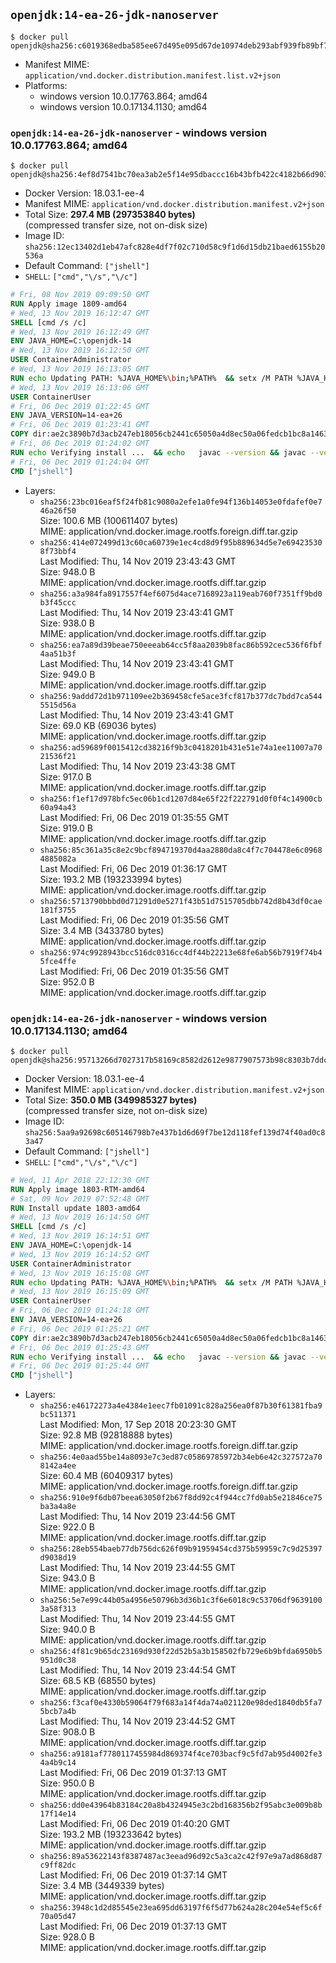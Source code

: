 ## `openjdk:14-ea-26-jdk-nanoserver`

```console
$ docker pull openjdk@sha256:c6019368edba585ee67d495e095d67de10974deb293abf939fb89bf7985564a4
```

-	Manifest MIME: `application/vnd.docker.distribution.manifest.list.v2+json`
-	Platforms:
	-	windows version 10.0.17763.864; amd64
	-	windows version 10.0.17134.1130; amd64

### `openjdk:14-ea-26-jdk-nanoserver` - windows version 10.0.17763.864; amd64

```console
$ docker pull openjdk@sha256:4ef8d7541bc70ea3ab2e5f14e95dbaccc16b43bfb422c4182b66d90315d7c6d9
```

-	Docker Version: 18.03.1-ee-4
-	Manifest MIME: `application/vnd.docker.distribution.manifest.v2+json`
-	Total Size: **297.4 MB (297353840 bytes)**  
	(compressed transfer size, not on-disk size)
-	Image ID: `sha256:12ec13402d1eb47afc828e4df7f02c710d58c9f1d6d15db21baed6155b20536a`
-	Default Command: `["jshell"]`
-	`SHELL`: `["cmd","\/s","\/c"]`

```dockerfile
# Fri, 08 Nov 2019 09:09:50 GMT
RUN Apply image 1809-amd64
# Wed, 13 Nov 2019 16:12:47 GMT
SHELL [cmd /s /c]
# Wed, 13 Nov 2019 16:12:49 GMT
ENV JAVA_HOME=C:\openjdk-14
# Wed, 13 Nov 2019 16:12:50 GMT
USER ContainerAdministrator
# Wed, 13 Nov 2019 16:13:05 GMT
RUN echo Updating PATH: %JAVA_HOME%\bin;%PATH% 	&& setx /M PATH %JAVA_HOME%\bin;%PATH%
# Wed, 13 Nov 2019 16:13:06 GMT
USER ContainerUser
# Fri, 06 Dec 2019 01:22:45 GMT
ENV JAVA_VERSION=14-ea+26
# Fri, 06 Dec 2019 01:23:41 GMT
COPY dir:ae2c3890b7d3acb247eb18056cb2441c65050a4d8ec50a06fedcb1bc8a146371 in C:\openjdk-14 
# Fri, 06 Dec 2019 01:24:02 GMT
RUN echo Verifying install ... 	&& echo   javac --version && javac --version 	&& echo   java --version && java --version
# Fri, 06 Dec 2019 01:24:04 GMT
CMD ["jshell"]
```

-	Layers:
	-	`sha256:23bc016eaf5f24fb81c9080a2efe1a0fe94f136b14053e0fdafef0e746a26f50`  
		Size: 100.6 MB (100611407 bytes)  
		MIME: application/vnd.docker.image.rootfs.foreign.diff.tar.gzip
	-	`sha256:414e072499d13c60ca60739e1ec4cd8d9f95b889634d5e7e694235308f73bbf4`  
		Last Modified: Thu, 14 Nov 2019 23:43:43 GMT  
		Size: 948.0 B  
		MIME: application/vnd.docker.image.rootfs.diff.tar.gzip
	-	`sha256:a3a984fa8917557f4ef6075d4ace7168923a119eab760f7351ff9bd0b3f45ccc`  
		Last Modified: Thu, 14 Nov 2019 23:43:41 GMT  
		Size: 938.0 B  
		MIME: application/vnd.docker.image.rootfs.diff.tar.gzip
	-	`sha256:ea7a89d39beae750eeeab64cc5f8aa2039b8fac86b592cec536f6fbf4aa51b3f`  
		Last Modified: Thu, 14 Nov 2019 23:43:41 GMT  
		Size: 949.0 B  
		MIME: application/vnd.docker.image.rootfs.diff.tar.gzip
	-	`sha256:9addd72d1b971109ee2b369458cfe5ace3fcf817b377dc7bdd7ca5445515d56a`  
		Last Modified: Thu, 14 Nov 2019 23:43:41 GMT  
		Size: 69.0 KB (69036 bytes)  
		MIME: application/vnd.docker.image.rootfs.diff.tar.gzip
	-	`sha256:ad59689f0015412cd38216f9b3c0418201b431e51e74a1ee11007a7021536f21`  
		Last Modified: Thu, 14 Nov 2019 23:43:38 GMT  
		Size: 917.0 B  
		MIME: application/vnd.docker.image.rootfs.diff.tar.gzip
	-	`sha256:f1ef17d978bfc5ec06b1cd1207d84e65f22f222791d0f0f4c14900cb60a94a43`  
		Last Modified: Fri, 06 Dec 2019 01:35:55 GMT  
		Size: 919.0 B  
		MIME: application/vnd.docker.image.rootfs.diff.tar.gzip
	-	`sha256:85c361a35c8e2c9bcf894719370d4aa2880da8c4f7c704478e6c09684885082a`  
		Last Modified: Fri, 06 Dec 2019 01:36:17 GMT  
		Size: 193.2 MB (193233994 bytes)  
		MIME: application/vnd.docker.image.rootfs.diff.tar.gzip
	-	`sha256:5713790bbbd0d71291d0e5271f43b51d7515705dbb742d8b43df0cae181f3755`  
		Last Modified: Fri, 06 Dec 2019 01:35:56 GMT  
		Size: 3.4 MB (3433780 bytes)  
		MIME: application/vnd.docker.image.rootfs.diff.tar.gzip
	-	`sha256:974c9928943bcc516dc0316cc4df44b22213e68fe6ab56b7919f74b45fce4ffe`  
		Last Modified: Fri, 06 Dec 2019 01:35:56 GMT  
		Size: 952.0 B  
		MIME: application/vnd.docker.image.rootfs.diff.tar.gzip

### `openjdk:14-ea-26-jdk-nanoserver` - windows version 10.0.17134.1130; amd64

```console
$ docker pull openjdk@sha256:95713266d7027317b58169c8582d2612e9877907573b98c8303b7ddcd77ee1b9
```

-	Docker Version: 18.03.1-ee-4
-	Manifest MIME: `application/vnd.docker.distribution.manifest.v2+json`
-	Total Size: **350.0 MB (349985327 bytes)**  
	(compressed transfer size, not on-disk size)
-	Image ID: `sha256:5aa9a92698c605146798b7e437b1d6d69f7be12d118fef139d74f40ad0c83a47`
-	Default Command: `["jshell"]`
-	`SHELL`: `["cmd","\/s","\/c"]`

```dockerfile
# Wed, 11 Apr 2018 22:12:30 GMT
RUN Apply image 1803-RTM-amd64
# Sat, 09 Nov 2019 07:52:48 GMT
RUN Install update 1803-amd64
# Wed, 13 Nov 2019 16:14:50 GMT
SHELL [cmd /s /c]
# Wed, 13 Nov 2019 16:14:51 GMT
ENV JAVA_HOME=C:\openjdk-14
# Wed, 13 Nov 2019 16:14:52 GMT
USER ContainerAdministrator
# Wed, 13 Nov 2019 16:15:08 GMT
RUN echo Updating PATH: %JAVA_HOME%\bin;%PATH% 	&& setx /M PATH %JAVA_HOME%\bin;%PATH%
# Wed, 13 Nov 2019 16:15:09 GMT
USER ContainerUser
# Fri, 06 Dec 2019 01:24:18 GMT
ENV JAVA_VERSION=14-ea+26
# Fri, 06 Dec 2019 01:25:21 GMT
COPY dir:ae2c3890b7d3acb247eb18056cb2441c65050a4d8ec50a06fedcb1bc8a146371 in C:\openjdk-14 
# Fri, 06 Dec 2019 01:25:43 GMT
RUN echo Verifying install ... 	&& echo   javac --version && javac --version 	&& echo   java --version && java --version
# Fri, 06 Dec 2019 01:25:44 GMT
CMD ["jshell"]
```

-	Layers:
	-	`sha256:e46172273a4e4384e1eec7fb01091c828a256ea0f87b30f61381fba9bc511371`  
		Last Modified: Mon, 17 Sep 2018 20:23:30 GMT  
		Size: 92.8 MB (92818888 bytes)  
		MIME: application/vnd.docker.image.rootfs.foreign.diff.tar.gzip
	-	`sha256:4e0aad55be14a8093e7c3ed87c05869785972b34eb6e42c327572a708142a4ee`  
		Size: 60.4 MB (60409317 bytes)  
		MIME: application/vnd.docker.image.rootfs.foreign.diff.tar.gzip
	-	`sha256:910e9f6db07beea63050f2b67f8dd92c4f944cc7fd0ab5e21846ce75ba3a4a8e`  
		Last Modified: Thu, 14 Nov 2019 23:44:56 GMT  
		Size: 922.0 B  
		MIME: application/vnd.docker.image.rootfs.diff.tar.gzip
	-	`sha256:28eb554baeb77db756dc626f09b91959454cd375b59959c7c9d25397d9038d19`  
		Last Modified: Thu, 14 Nov 2019 23:44:55 GMT  
		Size: 943.0 B  
		MIME: application/vnd.docker.image.rootfs.diff.tar.gzip
	-	`sha256:5e7e99c44b05a4956e50796b3d36b1c3f6e6018c9c53706df96391003a58f313`  
		Last Modified: Thu, 14 Nov 2019 23:44:55 GMT  
		Size: 940.0 B  
		MIME: application/vnd.docker.image.rootfs.diff.tar.gzip
	-	`sha256:4f81c9b65dc23169d930f22d52b5a3b158502fb729e6b9bfda6950b5951d0c38`  
		Last Modified: Thu, 14 Nov 2019 23:44:54 GMT  
		Size: 68.5 KB (68550 bytes)  
		MIME: application/vnd.docker.image.rootfs.diff.tar.gzip
	-	`sha256:f3caf0e4330b59064f79f683a14f4da74a021120e98ded1840db5fa75bcb7a4b`  
		Last Modified: Thu, 14 Nov 2019 23:44:52 GMT  
		Size: 908.0 B  
		MIME: application/vnd.docker.image.rootfs.diff.tar.gzip
	-	`sha256:a9181af7780117455984d869374f4ce703bacf9c5fd7ab95d4002fe34a4b9c14`  
		Last Modified: Fri, 06 Dec 2019 01:37:13 GMT  
		Size: 950.0 B  
		MIME: application/vnd.docker.image.rootfs.diff.tar.gzip
	-	`sha256:dd0e43964b83184c20a8b4324945e3c2bd168356b2f95abc3e009b8b17f14e14`  
		Last Modified: Fri, 06 Dec 2019 01:40:20 GMT  
		Size: 193.2 MB (193233642 bytes)  
		MIME: application/vnd.docker.image.rootfs.diff.tar.gzip
	-	`sha256:89a53622143f8387487ac3eead96d92c5a3ca2c42f97e9a7ad868d87c9ff82dc`  
		Last Modified: Fri, 06 Dec 2019 01:37:14 GMT  
		Size: 3.4 MB (3449339 bytes)  
		MIME: application/vnd.docker.image.rootfs.diff.tar.gzip
	-	`sha256:3948c1d2d85545e23ea695dd63197f6f5d77b624a28c204e54ef5c6f70a05d47`  
		Last Modified: Fri, 06 Dec 2019 01:37:13 GMT  
		Size: 928.0 B  
		MIME: application/vnd.docker.image.rootfs.diff.tar.gzip
